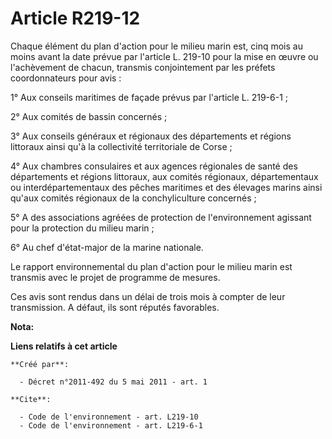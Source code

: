 # Article R219-12

Chaque élément du plan d'action pour le milieu marin est, cinq mois au moins avant la date prévue par l'article L. 219-10
pour la mise en œuvre ou l'achèvement de chacun, transmis conjointement par les préfets coordonnateurs pour avis : 

1° Aux conseils maritimes de façade prévus par l'article L. 219-6-1 ; 

2° Aux comités de bassin concernés ; 

3° Aux conseils généraux et régionaux des départements et régions littoraux ainsi qu'à la collectivité territoriale de
Corse ; 

4° Aux chambres consulaires et aux agences régionales de santé des départements et régions littoraux, aux comités régionaux,
départementaux ou interdépartementaux des pêches maritimes et des élevages marins ainsi qu'aux comités régionaux de la
conchyliculture concernés ; 

5° A des associations agréées de protection de l'environnement agissant pour la protection du milieu marin ; 

6° Au chef d'état-major de la marine nationale. 

Le rapport environnemental du plan d'action pour le milieu marin est transmis avec le projet de programme de mesures. 

Ces avis sont rendus dans un délai de trois mois à compter de leur transmission. A défaut, ils sont réputés favorables.

**Nota:**



**Liens relatifs à cet article**

	**Créé par**:

	  - Décret n°2011-492 du 5 mai 2011 - art. 1

	**Cite**:

	  - Code de l'environnement - art. L219-10
	  - Code de l'environnement - art. L219-6-1
